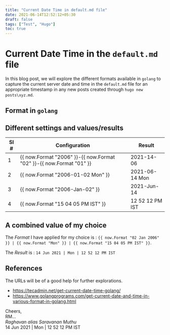 ```yaml
---
title: "Current Date Time in default.md file"
date: 2021-06-14T12:52:12+05:30
draft: false
tags: ["Test", "Hugo"]
toc: true
---
```


# Current Date Time in the `default.md` file

In this blog post, we will explore the different formats available in `golang` to capture the current server 
date and time in the `default.md` file for an appropriate timestamp in any new posts created through `hugo new posts\xyz.md`.

<!--more-->

## Format in `golang` 

## Different settings and values/results 

| Sl # | Configuration  | Result  | 
| ---- | -------------- | ------- |
|  1   | {{ now.Format "2006" }}-{{ now.Format "02" }}-{{ now.Format "01" }} | 2021-14-06 | 
|  2   | {{ now.Format "2006-01-02 Mon" }} | 2021-06-14 Mon | 
|  3   | {{ now.Format "2006-Jan-02" }} | 2021-Jun-14 | 
|  4   | {{ now.Format "15 04 05 PM IST" }}| 12 52 12 PM IST | 

## A combined value of my choice 

The *Format* I have applied for my choice is : `{{ now.Format "02 Jan 2006" }} | {{ now.Format "Mon" }} | {{ now.Format "15 04 05 PM IST" }}`.

The *Result* is : `14 Jun 2021 | Mon | 12 52 12 PM IST`

## References 

The URLs will be of a good help for further explorations. 

* https://tecadmin.net/get-current-date-time-golang/
* https://www.golangprograms.com/get-current-date-and-time-in-various-format-in-golang.html

Cheers,\
RM...\
_Raghavan alias Saravanan Muthu_\
14 Jun 2021 | Mon | 12 52 12 PM IST

